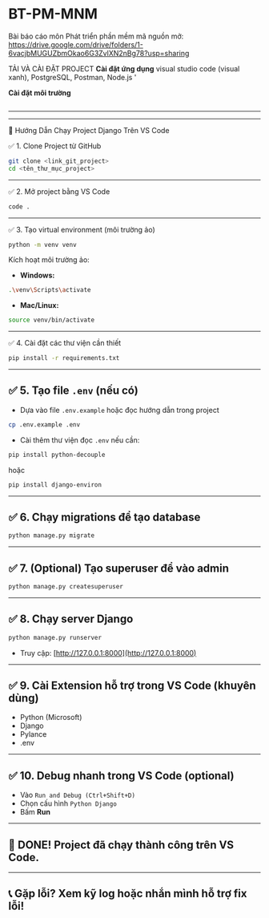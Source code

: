 # BT-PM-MNM
Bài báo cáo môn Phát triển phần mềm mã nguồn mở:
https://drive.google.com/drive/folders/1-6vacjbMUGUZbmOkao6G3ZvlXN2nBg78?usp=sharing

TẢI VÀ CÀI ĐẶT PROJECT
**Cài đặt ứng dụng**
visual studio code (visual xanh), PostgreSQL, Postman, Node.js '

**Cài đặt môi trường**
```bash

```

---

---

📖 Hướng Dẫn Chạy Project Django Trên VS Code

✅ 1. Clone Project từ GitHub
```bash
git clone <link_git_project>
cd <tên_thư_mục_project>
```

---

✅ 2. Mở project bằng VS Code
```bash
code .
```

---

✅ 3. Tạo virtual environment (môi trường ảo)
```bash
python -m venv venv
```
Kích hoạt môi trường ảo:
- **Windows:**
```bash
.\venv\Scripts\activate
```
- **Mac/Linux:**
```bash
source venv/bin/activate
```

---

✅ 4. Cài đặt các thư viện cần thiết
```bash
pip install -r requirements.txt
```

---

## ✅ 5. Tạo file `.env` (nếu có)
- Dựa vào file `.env.example` hoặc đọc hướng dẫn trong project
```bash
cp .env.example .env
```
- Cài thêm thư viện đọc `.env` nếu cần:
```bash
pip install python-decouple
```
hoặc
```bash
pip install django-environ
```

---

## ✅ 6. Chạy migrations để tạo database
```bash
python manage.py migrate
```

---

## ✅ 7. (Optional) Tạo superuser để vào admin
```bash
python manage.py createsuperuser
```

---

## ✅ 8. Chạy server Django
```bash
python manage.py runserver
```
- Truy cập: [http://127.0.0.1:8000](http://127.0.0.1:8000)

---

## ✅ 9. Cài Extension hỗ trợ trong VS Code (khuyên dùng)
- Python (Microsoft)
- Django
- Pylance
- .env

---

## ✅ 10. Debug nhanh trong VS Code (optional)
- Vào `Run and Debug (Ctrl+Shift+D)`
- Chọn cấu hình `Python Django`
- Bấm **Run**

---

## 🎉 DONE! Project đã chạy thành công trên VS Code.


---

## 📞 Gặp lỗi? Xem kỹ log hoặc nhắn mình hỗ trợ fix lỗi!
```
